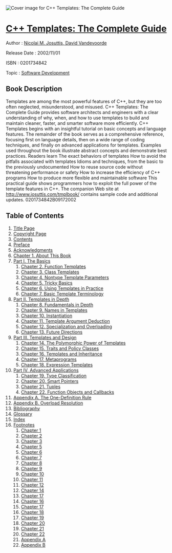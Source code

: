 ![Cover image for C++ Templates: The Complete Guide](https://imgdetail.ebookreading.net/cover/cover/software_development/EB0201734842.jpg)

[C++ Templates: The Complete Guide](https://ebookreading.net/view/book/C%2B%2B+Templates%3A+The+Complete+Guide-EB0201734842_1.html "C++ Templates: The Complete Guide")
====================================================================================================================

Author : [Nicolai M. Josuttis](https://ebookreading.net/search/author/Nicolai+M.+Josuttis),[ David Vandevoorde](https://ebookreading.net/search/author/+David+Vandevoorde)

Release Date : 2002/11/01

ISBN : 0201734842

Topic : [Software Development](https://ebookreading.net/search/category/software-development)

Book Description
-----------------

Templates are among the most powerful features of C++, but they are too often neglected, misunderstood, and misused. C++ Templates: The Complete Guide provides software architects and engineers with a clear understanding of why, when, and how to use templates to build and maintain cleaner, faster, and smarter software more efficiently.
C++ Templates begins with an insightful tutorial on basic concepts and language features. The remainder of the book serves as a comprehensive reference, focusing first on language details, then on a wide range of coding techniques, and finally on advanced applications for templates. Examples used throughout the book illustrate abstract concepts and demonstrate best practices.
Readers learn
The exact behaviors of templates
How to avoid the pitfalls associated with templates
Idioms and techniques, from the basic to the previously undocumented
How to reuse source code without threatening performance or safety
How to increase the efficiency of C++ programs
How to produce more flexible and maintainable software
This practical guide shows programmers how to exploit the full power of the template features in C++.
The companion Web site at http://www.josuttis.com/tmplbook/ contains sample code and additional updates.
 0201734842B09172002
              
Table of Contents
-----------------

1. [Title Page](https://ebookreading.net/view/book/C%2B%2B+Templates%3A+The+Complete+Guide-EB0201734842_2.html)
1. [Copyright Page](https://ebookreading.net/view/book/C%2B%2B+Templates%3A+The+Complete+Guide-EB0201734842_4.html)
1. [Contents](https://ebookreading.net/view/book/C%2B%2B+Templates%3A+The+Complete+Guide-EB0201734842_5.html#toc)
1. [Preface](https://ebookreading.net/view/book/C%2B%2B+Templates%3A+The+Complete+Guide-EB0201734842_6.html#pref01)
1. [Acknowledgments](https://ebookreading.net/view/book/C%2B%2B+Templates%3A+The+Complete+Guide-EB0201734842_7.html#pref02)
1. [Chapter 1. About This Book](https://ebookreading.net/view/book/C%2B%2B+Templates%3A+The+Complete+Guide-EB0201734842_8.html#ch01)
1. [Part I. The Basics](https://ebookreading.net/view/book/C%2B%2B+Templates%3A+The+Complete+Guide-EB0201734842_9.html#part01)
    1. [Chapter 2. Function Templates](https://ebookreading.net/view/book/C%2B%2B+Templates%3A+The+Complete+Guide-EB0201734842_10.html#ch02)
    1. [Chapter 3. Class Templates](https://ebookreading.net/view/book/C%2B%2B+Templates%3A+The+Complete+Guide-EB0201734842_11.html#ch03)
    1. [Chapter 4. Nontype Template Parameters](https://ebookreading.net/view/book/C%2B%2B+Templates%3A+The+Complete+Guide-EB0201734842_12.html#ch04)
    1. [Chapter 5. Tricky Basics](https://ebookreading.net/view/book/C%2B%2B+Templates%3A+The+Complete+Guide-EB0201734842_13.html#ch05)
    1. [Chapter 6. Using Templates in Practice](https://ebookreading.net/view/book/C%2B%2B+Templates%3A+The+Complete+Guide-EB0201734842_14.html#ch06)
    1. [Chapter 7. Basic Template Terminology](https://ebookreading.net/view/book/C%2B%2B+Templates%3A+The+Complete+Guide-EB0201734842_15.html#ch07)
1. [Part II. Templates in Depth](https://ebookreading.net/view/book/C%2B%2B+Templates%3A+The+Complete+Guide-EB0201734842_16.html#part02)
    1. [Chapter 8. Fundamentals in Depth](https://ebookreading.net/view/book/C%2B%2B+Templates%3A+The+Complete+Guide-EB0201734842_17.html#ch08)
    1. [Chapter 9. Names in Templates](https://ebookreading.net/view/book/C%2B%2B+Templates%3A+The+Complete+Guide-EB0201734842_18.html#ch09)
    1. [Chapter 10. Instantiation](https://ebookreading.net/view/book/C%2B%2B+Templates%3A+The+Complete+Guide-EB0201734842_19.html#ch10)
    1. [Chapter 11. Template Argument Deduction](https://ebookreading.net/view/book/C%2B%2B+Templates%3A+The+Complete+Guide-EB0201734842_20.html#ch11)
    1. [Chapter 12. Specialization and Overloading](https://ebookreading.net/view/book/C%2B%2B+Templates%3A+The+Complete+Guide-EB0201734842_21.html#ch12)
    1. [Chapter 13. Future Directions](https://ebookreading.net/view/book/C%2B%2B+Templates%3A+The+Complete+Guide-EB0201734842_22.html#ch13)
1. [Part III. Templates and Design](https://ebookreading.net/view/book/C%2B%2B+Templates%3A+The+Complete+Guide-EB0201734842_23.html#part03)
    1. [Chapter 14. The Polymorphic Power of Templates](https://ebookreading.net/view/book/C%2B%2B+Templates%3A+The+Complete+Guide-EB0201734842_24.html#ch14)
    1. [Chapter 15. Traits and Policy Classes](https://ebookreading.net/view/book/C%2B%2B+Templates%3A+The+Complete+Guide-EB0201734842_25.html#ch15)
    1. [Chapter 16. Templates and Inheritance](https://ebookreading.net/view/book/C%2B%2B+Templates%3A+The+Complete+Guide-EB0201734842_26.html#ch16)
    1. [Chapter 17. Metaprograms](https://ebookreading.net/view/book/C%2B%2B+Templates%3A+The+Complete+Guide-EB0201734842_27.html#ch17)
    1. [Chapter 18. Expression Templates](https://ebookreading.net/view/book/C%2B%2B+Templates%3A+The+Complete+Guide-EB0201734842_28.html#ch18)
1. [Part IV. Advanced Applications](https://ebookreading.net/view/book/C%2B%2B+Templates%3A+The+Complete+Guide-EB0201734842_29.html#part04)
    1. [Chapter 19. Type Classification](https://ebookreading.net/view/book/C%2B%2B+Templates%3A+The+Complete+Guide-EB0201734842_30.html#ch19)
    1. [Chapter 20. Smart Pointers](https://ebookreading.net/view/book/C%2B%2B+Templates%3A+The+Complete+Guide-EB0201734842_31.html#ch20)
    1. [Chapter 21. Tuples](https://ebookreading.net/view/book/C%2B%2B+Templates%3A+The+Complete+Guide-EB0201734842_32.html#ch21)
    1. [Chapter 22. Function Objects and Callbacks](https://ebookreading.net/view/book/C%2B%2B+Templates%3A+The+Complete+Guide-EB0201734842_33.html#ch22)
1. [Appendix A. The One-Definition Rule](https://ebookreading.net/view/book/C%2B%2B+Templates%3A+The+Complete+Guide-EB0201734842_34.html#app01)
1. [Appendix B. Overload Resolution](https://ebookreading.net/view/book/C%2B%2B+Templates%3A+The+Complete+Guide-EB0201734842_35.html#app02)
1. [Bibliography](https://ebookreading.net/view/book/C%2B%2B+Templates%3A+The+Complete+Guide-EB0201734842_36.html#biblio1)
1. [Glossary](https://ebookreading.net/view/book/C%2B%2B+Templates%3A+The+Complete+Guide-EB0201734842_37.html#glossary1)
1. [Index](https://ebookreading.net/view/book/C%2B%2B+Templates%3A+The+Complete+Guide-EB0201734842_38.html#ind)
1. [Footnotes](https://ebookreading.net/view/book/C%2B%2B+Templates%3A+The+Complete+Guide-EB0201734842_39.html#foot)
    1. [Chapter 1](https://ebookreading.net/view/book/C%2B%2B+Templates%3A+The+Complete+Guide-EB0201734842_39.html#ftn.ch01footnote01)
    1. [Chapter 2](https://ebookreading.net/view/book/C%2B%2B+Templates%3A+The+Complete+Guide-EB0201734842_39.html#ftn.ch02footnote01)
    1. [Chapter 3](https://ebookreading.net/view/book/C%2B%2B+Templates%3A+The+Complete+Guide-EB0201734842_39.html#ftn.ch03footnote01)
    1. [Chapter 5](https://ebookreading.net/view/book/C%2B%2B+Templates%3A+The+Complete+Guide-EB0201734842_39.html#ftn.ch05footnote01)
    1. [Chapter 6](https://ebookreading.net/view/book/C%2B%2B+Templates%3A+The+Complete+Guide-EB0201734842_39.html#ftn.ch06footnote01)
    1. [Chapter 7](https://ebookreading.net/view/book/C%2B%2B+Templates%3A+The+Complete+Guide-EB0201734842_39.html#ftn.ch07footnote01)
    1. [Chapter 8](https://ebookreading.net/view/book/C%2B%2B+Templates%3A+The+Complete+Guide-EB0201734842_39.html#ftn.ch08footnote01)
    1. [Chapter 9](https://ebookreading.net/view/book/C%2B%2B+Templates%3A+The+Complete+Guide-EB0201734842_39.html#ftn.ch09footnote01)
    1. [Chapter 10](https://ebookreading.net/view/book/C%2B%2B+Templates%3A+The+Complete+Guide-EB0201734842_39.html#ftn.ch10footnote01)
    1. [Chapter 11](https://ebookreading.net/view/book/C%2B%2B+Templates%3A+The+Complete+Guide-EB0201734842_39.html#ftn.ch11footnote01)
    1. [Chapter 12](https://ebookreading.net/view/book/C%2B%2B+Templates%3A+The+Complete+Guide-EB0201734842_39.html#ftn.ch12footnote01)
    1. [Chapter 14](https://ebookreading.net/view/book/C%2B%2B+Templates%3A+The+Complete+Guide-EB0201734842_39.html#ftn.ch14footnote01)
    1. [Chapter 17](https://ebookreading.net/view/book/C%2B%2B+Templates%3A+The+Complete+Guide-EB0201734842_39.html#ftn.ch15footnote01)
    1. [Chapter 16](https://ebookreading.net/view/book/C%2B%2B+Templates%3A+The+Complete+Guide-EB0201734842_39.html#ftn.ch16footnote01)
    1. [Chapter 17](https://ebookreading.net/view/book/C%2B%2B+Templates%3A+The+Complete+Guide-EB0201734842_39.html#ftn.ch17footnote01)
    1. [Chapter 18](https://ebookreading.net/view/book/C%2B%2B+Templates%3A+The+Complete+Guide-EB0201734842_39.html#ftn.ch18footnote01)
    1. [Chapter 19](https://ebookreading.net/view/book/C%2B%2B+Templates%3A+The+Complete+Guide-EB0201734842_39.html#ftn.ch19footnote01)
    1. [Chapter 20](https://ebookreading.net/view/book/C%2B%2B+Templates%3A+The+Complete+Guide-EB0201734842_39.html#ftn.ch20footnote01)
    1. [Chapter 21](https://ebookreading.net/view/book/C%2B%2B+Templates%3A+The+Complete+Guide-EB0201734842_39.html#ftn.ch21footnote01)
    1. [Chapter 22](https://ebookreading.net/view/book/C%2B%2B+Templates%3A+The+Complete+Guide-EB0201734842_39.html#ftn.ch22footnote01)
    1. [Appendix A](https://ebookreading.net/view/book/C%2B%2B+Templates%3A+The+Complete+Guide-EB0201734842_39.html#ftn.app01footnote01)
    1. [Appendix B](https://ebookreading.net/view/book/C%2B%2B+Templates%3A+The+Complete+Guide-EB0201734842_39.html#ftn.app02footnote01)
